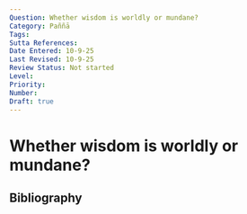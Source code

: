 ```yaml
---
Question: Whether wisdom is worldly or mundane?
Category: Paññā
Tags: 
Sutta References: 
Date Entered: 10-9-25
Last Revised: 10-9-25
Review Status: Not started
Level: 
Priority: 
Number: 
Draft: true
---
```


# Whether wisdom is worldly or mundane?

## Bibliography

<!-- 

Notes:



-->